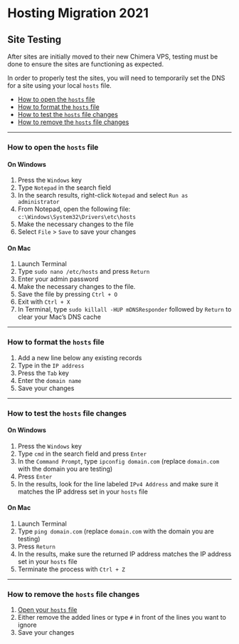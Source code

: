 # Hosting Migration 2021

## Site Testing

After sites are initially moved to their new Chimera VPS, testing must be done to ensure the sites are functioning as expected.

In order to properly test the sites, you will need to temporarily set the DNS for a site using your local `hosts` file.

-  [How to open the `hosts` file](#how-to-open-the-hosts-file)
-  [How to format the `hosts` file](#how-to-format-the-hosts-file)
-  [How to test the `hosts` file changes](#how-to-test-the-hosts-file-changes)
-  [How to remove the `hosts` file changes](#how-to-remove-the-hosts-file-changes)

---

### How to open the `hosts` file

#### On Windows

1. Press the `Windows` key
1. Type `Notepad` in the search field
1. In the search results, right-click `Notepad` and select `Run as administrator`
1. From Notepad, open the following file: `c:\Windows\System32\Drivers\etc\hosts`
1. Make the necessary changes to the file
1. Select `File` > `Save` to save your changes

#### On Mac

1. Launch Terminal
1. Type `sudo nano /etc/hosts` and press `Return`
1. Enter your admin password
1. Make the necessary changes to the file.
1. Save the file by pressing `Ctrl + O`
1. Exit with `Ctrl + X`
1. In Terminal, type `sudo killall -HUP mDNSResponder` followed by `Return` to clear your Mac’s DNS cache

---

### How to format the `hosts` file

1. Add a new line below any existing records
1. Type in the `IP address`
1. Press the `Tab` key
1. Enter the `domain name`
1. Save your changes

---

### How to test the `hosts` file changes

#### On Windows

1. Press the `Windows` key
1. Type `cmd` in the search field and press `Enter`
1. In the `Command Prompt`, type `ipconfig domain.com` (replace `domain.com` with the domain you are testing)
1. Press `Enter`
1. In the results, look for the line labeled `IPv4 Address` and make sure it matches the IP address set in your `hosts` file

#### On Mac

1. Launch Terminal
1. Type `ping domain.com` (replace `domain.com` with the domain you are testing)
1. Press `Return`
1. In the results, make sure the returned IP address matches the IP address set in your `hosts` file
1. Terminate the process with `Ctrl + Z`

---

### How to remove the `hosts` file changes

1. [Open your `hosts` file](#how-to-open-the-hosts-file)
1. Either remove the added lines or type `#` in front of the lines you want to ignore
1. Save your changes
